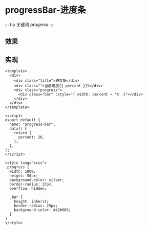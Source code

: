 
<script setup>
import progressBar from './components/progressBar.vue';
</script>

# progressBar-进度条
::: tip 关键词
progress
:::

## 效果
<progressBar />

## 实现
```vue
<template>
  <div>
    <div class="title">进度条</div>
    <div class="">当前进度{{ percent }}%</div>
    <div class="progress">
      <div class="bar" :style="{ width: percent + '%' }"></div>
    </div>
  </div>
</template>

<script>
export default {
  name: "progress-bar",
  data() {
    return {
      percent: 20,
    };
  },
};
</script>

<style lang="scss">
.progress {
  width: 100%;
  height: 50px;
  background-color: silver;
  border-radius: 25px;
  overflow: hidden;

  .bar {
    height: inherit;
    border-radius: 25px;
    background-color: #42b983;
  }
}
</style>
````



